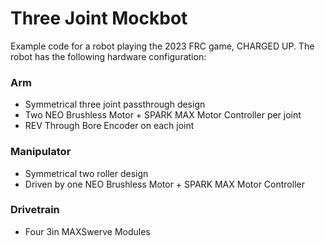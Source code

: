 # Three Joint Mockbot

Example code for a robot playing the 2023 FRC game, CHARGED UP. The robot has the following hardware configuration:

### Arm
- Symmetrical three joint passthrough design
- Two NEO Brushless Motor + SPARK MAX Motor Controller per joint
- REV Through Bore Encoder on each joint

### Manipulator
- Symmetrical two roller design
- Driven by one NEO Brushless Motor + SPARK MAX Motor Controller

### Drivetrain
- Four 3in MAXSwerve Modules
